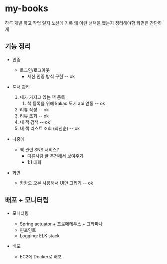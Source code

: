 # my-books

하루 개발 하고 작업 일지 노션에 기록
왜 이런 선택을 했는지 정리해야함
화면은 간단하게

## 기능 정리
 - 인증
   - 로그인/로그아웃
     - 세션 인증 방식 구현 -- ok    
 
 - 도서 관리
   1. 내가 가지고 있는 책 등록
      1. 책 등록을 위해 kakao 도서 api 연동 -- ok
   2. 리뷰 작성 -- ok
   3. 리뷰 조회 -- ok
   4. 내 책 검색 -- ok
   5. 내 책 리스트 조회 (최신순) -- ok

 - 나중에
   - 책 관련 SNS 서비스?
     - 다른사람 글 추천해서 보여주기 
     - 1:1 대화

 - 화면
   - 카카오 오븐 사용해서 UI만 그리기 -- ok


## 배포 + 모니터링

- 모니터링
   - Spring actuator + 프로메테우스 + 그라파나
   - 핀포인트
   - Logging: ELK stack
 
 
 - 배포
   - EC2에 Docker로 배포
 




